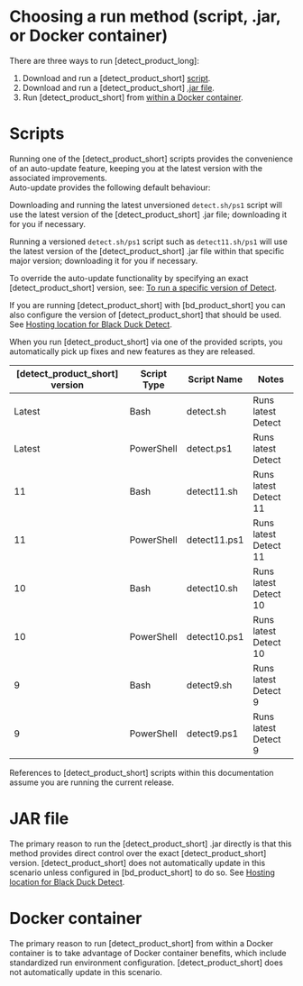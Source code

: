 # Choosing a run method (script, .jar, or Docker container)

There are three ways to run [detect_product_long]:

1. Download and run a [detect_product_short] [script](runningscript.md).
1. Download and run a [detect_product_short] [.jar file](runningjar.md).
1. Run [detect_product_short] from [within a Docker container](../runincontainer.md).

# Scripts

Running one of the [detect_product_short] scripts provides the convenience of an auto-update feature, keeping you at the latest version with the associated improvements.     
Auto-update provides the following default behaviour:

Downloading and running the latest unversioned `detect.sh/ps1` script will use the latest version of the [detect_product_short] .jar file; downloading it for you if necessary.   
	
Running a versioned `detect.sh/ps1` script such as `detect11.sh/ps1` will use the latest version of the [detect_product_short] .jar file within that specific major version; downloading it for you if necessary.   
	
To override the auto-update functionality by specifying an exact [detect_product_short] version, see: [To run a specific version of Detect](runningscript.md#to-run-a-specific-version-of-detect).   

If you are running [detect_product_short] with [bd_product_short] you can also configure the version of [detect_product_short] that should be used. See [Hosting location for Black Duck Detect](https://documentation.blackduck.com/bundle/bd-hub/page/ComponentDiscovery/DetectLocation.html).
	
<note type="tip">When you run [detect_product_short] via one of the provided scripts, you automatically pick up fixes and new features as they are released.</note>

| [detect_product_short] version | Script Type | Script Name | Notes |
|---|---|-------------|---|
| Latest | Bash | detect.sh  | Runs latest Detect |
| Latest | PowerShell | detect.ps1 | Runs latest Detect |
| 11 | Bash | detect11.sh  | Runs latest Detect 11 |
| 11 | PowerShell | detect11.ps1 | Runs latest Detect 11 |
| 10 | Bash | detect10.sh  | Runs latest Detect 10 |
| 10 | PowerShell | detect10.ps1 | Runs latest Detect 10 |
| 9 | Bash | detect9.sh  | Runs latest Detect 9 |
| 9 | PowerShell | detect9.ps1 | Runs latest Detect 9 |

<note type="note">References to [detect_product_short] scripts within this documentation assume you are running the current release.</note>

# JAR file

The primary reason to run the [detect_product_short] .jar directly is that this method provides
direct control over the exact [detect_product_short] version. [detect_product_short] does not automatically update in this scenario unless configured in [bd_product_short] to do so. See [Hosting location for Black Duck Detect](https://documentation.blackduck.com/bundle/bd-hub/page/ComponentDiscovery/DetectLocation.html).

# Docker container

The primary reason to run [detect_product_short] from within a Docker container is to take advantage of Docker container benefits, which include standardized run environment configuration. [detect_product_short] does not automatically update in this scenario.
